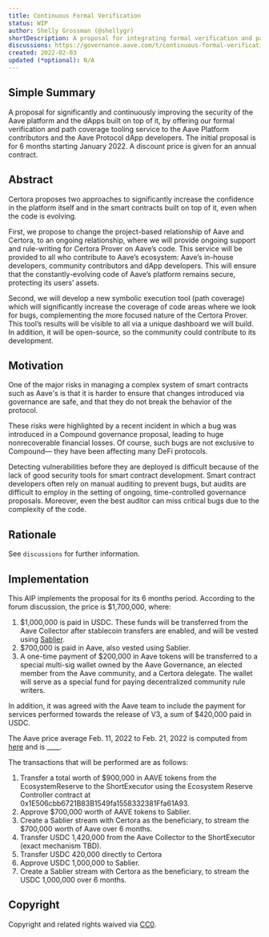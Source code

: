 ```yaml
---
title: Continuous Formal Verification
status: WIP
author: Shelly Grossman (@shellygr)
shortDescription: A proposal for integrating formal verification and path coverage tools for continuous securing of the Aave Protocol. 
discussions: https://governance.aave.com/t/continuous-formal-verification/6308
created: 2022-02-03
updated (*optional): N/A
---
```


## Simple Summary

A proposal for significantly and continuously improving the security of the Aave platform and the dApps built on top of it, by offering our formal verification and path coverage tooling service to the Aave Platform contributors and the Aave Protocol dApp developers. The initial proposal is for 6 months starting January 2022. A discount price is given for an annual contract.

## Abstract

Certora proposes two approaches to significantly increase the confidence in the platform itself and in the smart contracts built on top of it, even when the code is evolving.

First, we propose to change the project-based relationship of Aave and Certora, to an ongoing relationship, where we will provide ongoing support and rule-writing for Certora Prover on Aave’s code. This service will be provided to all who contribute to Aave’s ecosystem: Aave’s in-house developers, community contributors and dApp developers. This will ensure that the constantly-evolving code of Aave’s platform remains secure, protecting its users’ assets.

Second, we will develop a new symbolic execution tool (path coverage) which will significantly increase the coverage of code areas where we look for bugs, complementing the more focused nature of the Certora Prover. This tool’s results will be visible to all via a unique dashboard we will build. In addition, it will be open-source, so the community could contribute to its development.

## Motivation

One of the major risks in managing a complex system of smart contracts such as Aave's is that it is harder to ensure that changes introduced via governance are safe, and that they do not break the behavior of the protocol.

These risks were highlighted by a recent incident in which a bug was introduced in a Compound governance proposal, leading to huge nonrecoverable financial losses. Of course, such bugs are not exclusive to Compound— they have been affecting many DeFi protocols.

Detecting vulnerabilities before they are deployed is difficult because of the lack of good security tools for smart contract development. Smart contract developers often rely on manual auditing to prevent bugs, but audits are difficult to employ in the setting of ongoing, time-controlled governance proposals. Moreover, even the best auditor can miss critical bugs due to the complexity of the code.

## Rationale

See `discussions` for further information.

## Implementation

This AIP implements the proposal for its 6 months period. According to the forum discussion, the price is $1,700,000, where:
1. $1,000,000 is paid in USDC. These funds will be transferred from the Aave Collector after stablecoin transfers are enabled, and will be vested using [Sablier](https://docs.sablier.finance/). 
2. $700,000 is paid in Aave, also vested using Sablier.
3. A one-time payment of $200,000 in Aave tokens will be transferred to a special multi-sig wallet owned by the Aave Governance, an elected member from the Aave community, and a Certora delegate. The wallet will serve as a special fund for paying decentralized community rule writers.

In addition, it was agreed with the Aave team to include the payment for services performed towards the release of V3, a sum of $420,000 paid in USDC.

The Aave price average Feb. 11, 2022 to Feb. 21, 2022 is computed from [here](https://www.coingecko.com/en/coins/aave) and is ____.

The transactions that will be performed are as follows:
1. Transfer a total worth of $900,000 in AAVE tokens from the EcosystemReserve to the ShortExecutor using the Ecosystem Reserve Controller contract at 0x1E506cbb6721B83B1549fa1558332381Ffa61A93.
2. Approve $700,000 worth of AAVE tokens to Sablier.
3. Create a Sablier stream with Certora as the beneficiary, to stream the $700,000 worth of Aave over 6 months.
4. Transfer USDC 1,420,000 from the Aave Collector to the ShortExecutor (exact mechanism TBD).
5. Transfer USDC 420,000 directly to Certora
6. Approve USDC 1,000,000 to Sablier.
7. Create a Sablier stream with Certora as the beneficiary, to stream the USDC 1,000,000 over 6 months.

## Copyright

Copyright and related rights waived via [CC0](https://creativecommons.org/publicdomain/zero/1.0/).